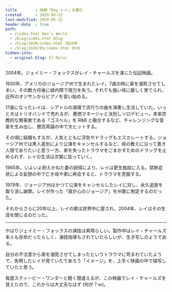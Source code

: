 ```yaml
---
title        : 映画「Ray レイ」を観た
created      : 2020-05-22
last-modified: 2020-05-22
header-date  : true
path:
  - /index.html Neo's World
  - /blog/index.html Blog
  - /blog/2020/index.html 2020年
  - /blog/2020/05/index.html 05月
hidden-info:
  - original-blog: El Mylar
---
```


2004年。ジェイミー・フォックスがレイ・チャールズを演じた伝記映画。

1930年、アメリカのジョージア州で生まれたレイ。7歳の時に弟を溺死させてしまい、その数カ月後に緑内障で視力を失う。それでも強い母に厳しく育てられ、近所のオジサンからピアノを習い始める。

17歳になったレイは、シアトルの酒場で流行りの曲を演奏し生活していた。いっときはトリオバンドで売れるが、悪徳マネージャと決別しソロデビュー。本来宗教的な賛美歌である「ゴスペル」を R&B と融合するなど、チャレンジングな音楽を生み出し、賛否両論の中で大ヒットする。

その頃に結婚もするが、人気とともに浮気やドラッグもエスカレートする。ジョージア州では黒人差別により公演をキャンセルするなど、母の教えに沿って善き人間でありたいと思う一方、弟を失ったトラウマをごまかすためのドラッグを止められず、レイの生活は次第に狂っていく。

1965年。いよいよ耐えかねた妻の説得により、レイは更生施設に入る。禁断症状による妄想の中で亡き母や弟に再会すると、トラウマを克服する。

1979年、ジョージア州はかつて公演をキャンセルしたレイに対し、永久追放を取り消し謝罪。レイが作った「我が心のジョージア」を州歌に制定するのだった。

それからさらに20年以上、レイの歌は世界中に愛され、2004年、レイはその生涯を閉じるのだった。

---

やはりジェイミー・フォックスの演技は素晴らしい。製作中はレイ・チャールズ本人も存命だったらしく、演技指導もされていたらしいが、生き写しのようである。

自分の不注意から弟を溺死させてしまったというトラウマに苛まれていたようで、失明したレイが見ていたであろう「イメージ」を、上手く映画の中で描写していたと思う。

毎度スティービー・ワンダーと軽く間違えるが、この映画でレイ・チャールズを覚えたので、これからは大丈夫なはず (何が？ｗ)。
